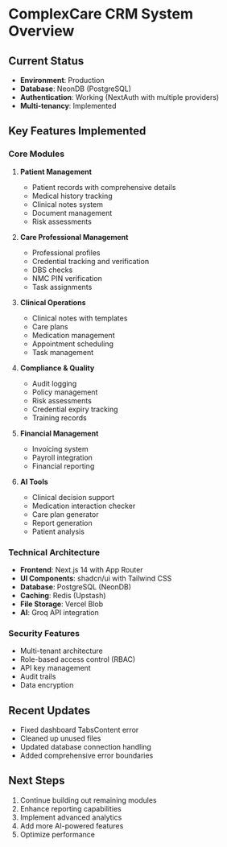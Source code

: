 # ComplexCare CRM System Overview

## Current Status
- **Environment**: Production
- **Database**: NeonDB (PostgreSQL)
- **Authentication**: Working (NextAuth with multiple providers)
- **Multi-tenancy**: Implemented

## Key Features Implemented

### Core Modules
1. **Patient Management**
   - Patient records with comprehensive details
   - Medical history tracking
   - Clinical notes system
   - Document management
   - Risk assessments

2. **Care Professional Management**
   - Professional profiles
   - Credential tracking and verification
   - DBS checks
   - NMC PIN verification
   - Task assignments

3. **Clinical Operations**
   - Clinical notes with templates
   - Care plans
   - Medication management
   - Appointment scheduling
   - Task management

4. **Compliance & Quality**
   - Audit logging
   - Policy management
   - Risk assessments
   - Credential expiry tracking
   - Training records

5. **Financial Management**
   - Invoicing system
   - Payroll integration
   - Financial reporting

6. **AI Tools**
   - Clinical decision support
   - Medication interaction checker
   - Care plan generator
   - Report generation
   - Patient analysis

### Technical Architecture
- **Frontend**: Next.js 14 with App Router
- **UI Components**: shadcn/ui with Tailwind CSS
- **Database**: PostgreSQL (NeonDB)
- **Caching**: Redis (Upstash)
- **File Storage**: Vercel Blob
- **AI**: Groq API integration

### Security Features
- Multi-tenant architecture
- Role-based access control (RBAC)
- API key management
- Audit trails
- Data encryption

## Recent Updates
- Fixed dashboard TabsContent error
- Cleaned up unused files
- Updated database connection handling
- Added comprehensive error boundaries

## Next Steps
1. Continue building out remaining modules
2. Enhance reporting capabilities
3. Implement advanced analytics
4. Add more AI-powered features
5. Optimize performance
